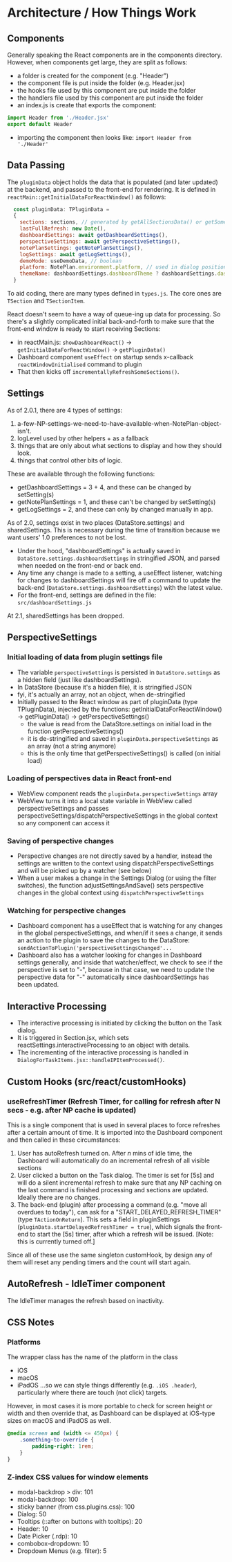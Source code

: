 # Architecture / How Things Work

## Components
Generally speaking the React components are in the components directory. However, when components get large, they are split as follows:
- a folder is created for the component (e.g. "Header")
- the component file is put inside the folder (e.g. Header.jsx)
- the hooks file used by this component are put inside the folder
- the handlers file used by this component are put inside the folder
- an index.js is create that exports the component:
```js
import Header from './Header.jsx'
export default Header 
```
- importing the component then looks like: `import Header from './Header'`

## Data Passing
The `pluginData` object holds the data that is populated (and later updated) at the backend, and passed to the front-end for rendering. It is defined in `reactMain::getInitialDataForReactWindow()` as follows:

```js
  const pluginData: TPluginData =
  {
    sections: sections, // generated by getAllSectionsData() or getSomeSectionsData() or incrementallyRefreshSomeSections() etc. calls. This is of type `Array<TSection>`
    lastFullRefresh: new Date(),
    dashboardSettings: await getDashboardSettings(),
    perspectiveSettings: await getPerspectiveSettings(),
    notePlanSettings: getNotePlanSettings(),
    logSettings: await getLogSettings(),
    demoMode: useDemoData, // boolean
    platform: NotePlan.environment.platform, // used in dialog positioning
    themeName: dashboardSettings.dashboardTheme ? dashboardSettings.dashboardTheme : Editor.currentTheme?.name,
  }
```

To aid coding, there are many types defined in `types.js`. The core ones are `TSection` and `TSectionItem`.

React doesn't seem to have a way of queue-ing up data for processing.
So there's a slightly complicated initial back-and-forth to make sure that the front-end window is ready to start receiving Sections:
- in reactMain.js: `showDashboardReact()` -> `getInitialDataForReactWindow()` -> `getPluginData()`
- Dashboard component `useEffect` on startup sends x-callback `reactWindowInitialised` command to plugin
- That then kicks off `incrementallyRefreshSomeSections()`.

## Settings
As of 2.0.1, there are 4 types of settings:
1. a-few-NP-settings-we-need-to-have-available-when-NotePlan-object-isn't.
2. logLevel used by other helpers + as a fallback
3. things that are only about what sections to display and how they should look.
4. things that control other bits of logic.

These are available through the following functions:
- getDashboardSettings  = 3 + 4, and these can be changed by setSetting(s)
- getNotePlanSettings = 1, and these can't be changed by setSetting(s)
- getLogSettings = 2, and these can only by changed manually in app.

As of 2.0, settings exist in two places (DataStore.settings) and sharedSettings. This is necessary during the time of transition because we want users' 1.0 preferences to not be lost.
- Under the hood, "dashboardSettings" is actually saved in `DataStore.settings.dashboardSettings` in stringified JSON, and parsed when needed on the front-end or back end.
- Any time any change is made to a setting, a useEffect listener, watching for changes to dashboardSettings will fire off a command to update the back-end (`DataStore.settings.dashboardSettings`) with the latest value.
- For the front-end, settings are defined in the file: 
    `src/dashboardSettings.js`

At 2.1, sharedSettings has been dropped.

## PerspectiveSettings
### Initial loading of data from plugin settings file
- The variable `perspectiveSettings` is persisted in `DataStore.settings` as a hidden field (just like dashboardSettings). 
- In DataStore (because it's a hidden file), it is stringified JSON
- fyi, it's actually an array, not an object, when de-stringified
- Initially passed to the React window as part of pluginData (type TPluginData), injected by the functions: getInitialDataForReactWindow() -> getPluginData() -> getPerspectiveSettings()
  - the value is read from the DataStore.settings on initial load in the function getPerspectiveSettings()
  - it is de-stringified and saved in `pluginData.perspectiveSettings` as an array (not a string anymore)
  - this is the only time that getPerspectiveSettings() is called (on initial load)

### Loading of perspectives data in React front-end
- WebView component reads the `pluginData.perspectiveSettings` array
- WebView turns it into a local state variable in WebView called perspectiveSettings and passes perspectiveSettings/dispatchPerspectiveSettings in the global context so any component can access it

### Saving of perspective changes
- Perspective changes are not directly saved by a handler, instead the settings are written to the context using dispatchPerspectiveSettings and will be picked up by a watcher (see below)
- When a user makes a change in the Settings Dialog (or using the filter switches), the function adjustSettingsAndSave() sets perspective changes in the global context using `dispatchPerspectiveSettings`

### Watching for perspective changes
- Dashboard component has a useEffect that is watching for any changes in the global perspectiveSettings, and when/if it sees a change, it sends an action to the plugin to save the changes to the DataStore: `sendActionToPlugin('perspectiveSettingsChanged'...`
- Dashboard also has a watcher looking for changes in Dashboard settings generally, and inside that watcher/effect, we check to see if the perspective is set to "-", because in that case, we need to update the perspective data for "-" automatically since dashboardSettings has been updated.


## Interactive Processing

- The interactive processing is initiated by clicking the button on the Task dialog.
- It is triggered in Section.jsx, which sets reactSettings.interactiveProcessing to an object with details.
- The incrementing of the interactive processing is handled in `DialogForTaskItems.jsx::handleIPItemProcessed()`.

## Custom Hooks (src/react/customHooks)

### useRefreshTimer (Refresh Timer, for calling for refresh after N secs - e.g. after NP cache is updated)
This is a single component that is used in several places to force refreshes after a certain amount of time. It is imported into the Dashboard component and then called in these circumstances:
1. User has autoRefresh turned on. After _n_ mins of idle time, the Dashboard will automatically do an incremental refresh of all visible sections
2. User clicked a button on the Task dialog. The timer is set for [5s] and will do a silent incremental refresh to make sure that any NP caching on the last command is finished processing and sections are updated. Ideally there are no changes.
3. The back-end (plugin) after processing a command (e.g. "move all overdues to today"), can ask for a "START_DELAYED_REFRESH_TIMER" (type `TActionOnReturn`). This sets a field in pluginSettings (`pluginData.startDelayedRefreshTimer = true`), which signals the front-end to start the [5s] timer, after which a refresh will be issued.  [Note: this is currently turned off.]

Since all of these use the same singleton customHook, by design any of them will reset any pending timers and the count will start again.

## AutoRefresh - IdleTimer component
The IdleTimer manages the refresh based on inactivity.

## CSS Notes

### Platforms
The wrapper class has the name of the platform in the class
- iOS
- macOS
- iPadOS
...so we can style things differently (e.g. `.iOS .header`), particularly where there are touch (not click) targets.

However, in most cases it is more portable to check for screen height or width and then override that, as Dashboard can be displayed at iOS-type sizes on macOS and iPadOS as well.
```css
@media screen and (width <= 450px) {
	.something-to-override {
		padding-right: 1rem;
	}
}
```

### Z-index CSS values for window elements
<!-- - StatusIcon rollover MetaTooltips: 101 -->
- modal-backdrop > div: 101
- modal-backdrop: 100
- sticky banner (from css.plugins.css): 100
- Dialog: 50
- Tooltips (::after on buttons with tooltips): 20
- Header: 10
- Date Picker (.rdp): 10
- combobox-dropdown: 10
- Dropdown Menus (e.g. filter): 5

